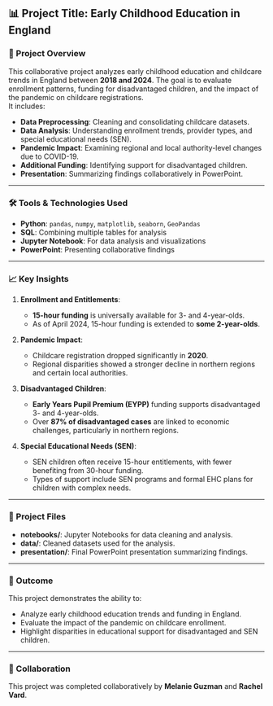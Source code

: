 ## 📊 Project Title: Early Childhood Education in England  

### 🚀 Project Overview  
This collaborative project analyzes early childhood education and childcare trends in England between **2018 and 2024**. The goal is to evaluate enrollment patterns, funding for disadvantaged children, and the impact of the pandemic on childcare registrations.  
It includes:  
- **Data Preprocessing**: Cleaning and consolidating childcare datasets.  
- **Data Analysis**: Understanding enrollment trends, provider types, and special educational needs (SEN).  
- **Pandemic Impact**: Examining regional and local authority-level changes due to COVID-19.  
- **Additional Funding**: Identifying support for disadvantaged children.  
- **Presentation**: Summarizing findings collaboratively in PowerPoint.  

---

### 🛠️ Tools & Technologies Used  
- **Python**: `pandas`, `numpy`, `matplotlib`, `seaborn`, `GeoPandas`  
- **SQL**: Combining multiple tables for analysis  
- **Jupyter Notebook**: For data analysis and visualizations  
- **PowerPoint**: Presenting collaborative findings  

---

### 📈 Key Insights  

1. **Enrollment and Entitlements**:  
   - **15-hour funding** is universally available for 3- and 4-year-olds.  
   - As of April 2024, 15-hour funding is extended to **some 2-year-olds**.  

2. **Pandemic Impact**:  
   - Childcare registration dropped significantly in **2020**.  
   - Regional disparities showed a stronger decline in northern regions and certain local authorities.  

3. **Disadvantaged Children**:  
   - **Early Years Pupil Premium (EYPP)** funding supports disadvantaged 3- and 4-year-olds.  
   - Over **87% of disadvantaged cases** are linked to economic challenges, particularly in northern regions.  

4. **Special Educational Needs (SEN)**:  
   - SEN children often receive 15-hour entitlements, with fewer benefiting from 30-hour funding.  
   - Types of support include SEN programs and formal EHC plans for children with complex needs.  

---

### 📁 Project Files  
- **notebooks/**: Jupyter Notebooks for data cleaning and analysis.  
- **data/**: Cleaned datasets used for the analysis.  
- **presentation/**: Final PowerPoint presentation summarizing findings.  

---

### 🎯 Outcome  
This project demonstrates the ability to:  
- Analyze early childhood education trends and funding in England.  
- Evaluate the impact of the pandemic on childcare enrollment.  
- Highlight disparities in educational support for disadvantaged and SEN children.  

---

### 🤝 Collaboration  
This project was completed collaboratively by **Melanie Guzman** and **Rachel Vard**.  


